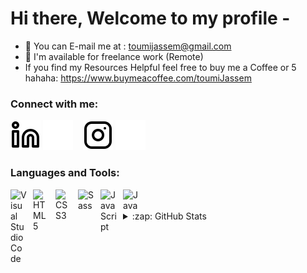 # Hi there, Welcome to my profile - 

- 📧 You can E-mail me at : toumijassem@gmail.com
- 👔 I'm available for freelance work (Remote)
- If you find my Resources Helpful feel free to buy me a Coffee or 5 hahaha: https://www.buymeacoffee.com/toumiJassem

### Connect with me:
[![website](./icon-images/linkedin-light.svg)](https://www.linkedin.com/in/jassem-toumi#gh-light-mode-only)
[![website](./icon-images/linkedin-dark.svg)](https://www.linkedin.com/in/jassem-toumi#gh-dark-mode-only)
&nbsp;&nbsp;
[![website](./icon-images/instagram-light.svg)](https://www.instagram.com/jassem.toumi#gh-light-mode-only)
[![website](./icon-images/instagram-dark.svg)](https://www.instagram.com/jassem.toumi#gh-dark-mode-only)


### Languages and Tools:

<!-- VS Code icon -->
<img align="left" alt="Visual Studio Code" width="26px" src="https://cdn.jsdelivr.net/gh/devicons/devicon/icons/vscode/vscode-original.svg" style="padding-right:10px;" />
<!-- HTML icon -->
<img align="left" alt="HTML5" width="26px" src="https://cdn.jsdelivr.net/gh/devicons/devicon/icons/html5/html5-original.svg" style="padding-right:10px;" />
<!-- Chakra ui icon -->
<img align="left" alt="CSS3" width="26px" src="https://cdn.jsdelivr.net/gh/devicons/devicon/icons/css3/css3-original.svg" style="padding-right:10px;" />
<img align="left" alt="Sass" width="26px" src="https://upload.wikimedia.org/wikipedia/commons/a/a7/React-icon.svg" style="padding-right:10px;" />
<!-- JS icon -->
<img align="left" alt="JavaScript" width="26px" src="https://cdn.jsdelivr.net/gh/devicons/devicon/icons/javascript/javascript-original.svg" style="padding-right:10px;" />
<!-- Java icon -->
<img align="left" alt="Java" width="30px" src="https://www.svgrepo.com/show/184143/java.svg" style="padding-right:10px;" />

<br />
<br />

<details>
  <summary>:zap: GitHub Stats</summary>

  <img align="left" alt="codeSTACKr's GitHub Stats" src="https://github-readme-stats.vercel.app/api?username=Jassem-Toumi&show_icons=true&hide_border=false&title_color=ff652f&icon_color=FFE400&bg_color=09131B&text_color=ffffff&border_color=0c1a25" />

</details>
